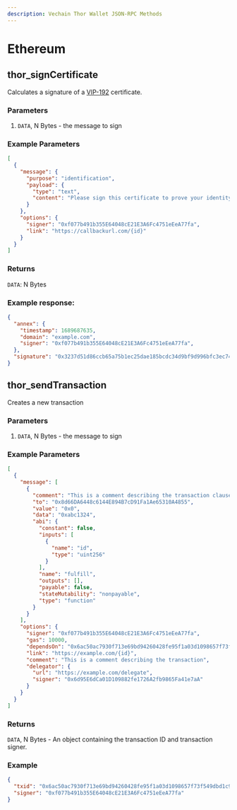 ```yaml
---
description: Vechain Thor Wallet JSON-RPC Methods
---
```


# Ethereum

## thor_signCertificate

Calculates a signature of a [VIP-192](https://github.com/vechain/VIPs/blob/master/vips/VIP-192.md) certificate.

### Parameters

1. `DATA`, N Bytes - the message to sign

### Example Parameters

```json
[
  {
    "message": {
      "purpose": "identification",
      "payload": {
        "type": "text",
        "content": "Please sign this certificate to prove your identity"
      }
    },
    "options": {
      "signer": "0xf077b491b355E64048cE21E3A6Fc4751eEeA77fa",
      "link": "https://callbackurl.com/{id}"
    }
  }
]
```

### Returns

`DATA`: N Bytes


### Example response:
```json
{
  "annex": {
    "timestamp": 1689687635,
    "domain": "example.com",
    "signer": "0xf077b491b355E64048cE21E3A6Fc4751eEeA77fa",
  },
  "signature": "0x3237d51d86ccb65a75b1ec25dae185bcdc34d9bf9d996bfc3ec747710780319e4bb0668934db1582718cf0e868497a752cf5f17cb8b7e219ff925928a773d65c01",
}
```

## thor_sendTransaction

Creates a new transaction

### Parameters

1. `DATA`, N Bytes - the message to sign

### Example Parameters

```json
[
  {
    "message": [
      {
        "comment": "This is a comment describing the transaction clause",
        "to": "0x8d66DA6448c6144E894B7cD91Fa1Ae65310A4855",
        "value": "0x0",
        "data": "0xabc1324",
        "abi": {
          "constant": false,
          "inputs": [
            {
              "name": "id",
              "type": "uint256"
            }
          ],
          "name": "fulfill",
          "outputs": [],
          "payable": false,
          "stateMutability": "nonpayable",
          "type": "function"
        }
      }
    ],
    "options": {
      "signer": "0xf077b491b355E64048cE21E3A6Fc4751eEeA77fa",
      "gas": 10000,
      "dependsOn": "0x6ac50ac7930f713e69bd94260428fe95f1a03d1098657f73f549dbd1c9ca9e14",
      "link": "https://example.com/{id}",
      "comment": "This is a comment describing the transaction",
      "delegator": {
        "url": "https://example.com/delegate",
        "signer": "0x6d95E6dCa01D109882fe1726A2fb9865Fa41e7aA"
      }
    }
  }
]
```

### Returns

`DATA`, N Bytes - An object containing the transaction ID and transaction signer.

### Example

```json
{
  "txid": "0x6ac50ac7930f713e69bd94260428fe95f1a03d1098657f73f549dbd1c9ca9e14",
  "signer": "0xf077b491b355E64048cE21E3A6Fc4751eEeA77fa"
}
```
